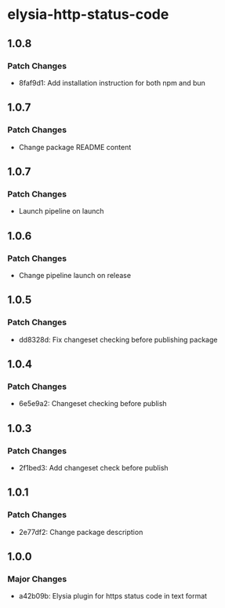 # elysia-http-status-code

## 1.0.8

### Patch Changes

- 8faf9d1: Add installation instruction for both npm and bun

## 1.0.7

### Patch Changes

- Change package README content

## 1.0.7

### Patch Changes

- Launch pipeline on launch

## 1.0.6

### Patch Changes

- Change pipeline launch on release

## 1.0.5

### Patch Changes

- dd8328d: Fix changeset checking before publishing package

## 1.0.4

### Patch Changes

- 6e5e9a2: Changeset checking before publish

## 1.0.3

### Patch Changes

- 2f1bed3: Add changeset check before publish

## 1.0.1

### Patch Changes

- 2e77df2: Change package description

## 1.0.0

### Major Changes

- a42b09b: Elysia plugin for https status code in text format
